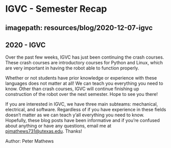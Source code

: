 # IGVC - Semester Recap
## imagepath: resources/blog/2020-12-07-igvc
## 2020 - IGVC

Over the past few weeks, IGVC has just been continuing the crash courses. These crash courses are introductory courses for Python and Linux, which are very important in having the robot able to function properly.

Whether or not students have prior knowledge or experience with these languages does not matter at all! We can teach you everything you need to know. Other than crash courses, IGVC will continue finishing up construction of the robot over the next semester. Hope to see you there!

If you are interested in IGVC, we have three main subteams: mechanical, electrical, and software. Regardless of if you have experience in these fields doesn’t matter as we can teach y’all everything you need to know. Hopefully, these blog posts have been informative and if you’re confused about anything or have any questions, email me at pjmathews731@utexas.edu. Thanks!

Author: Peter Mathews
